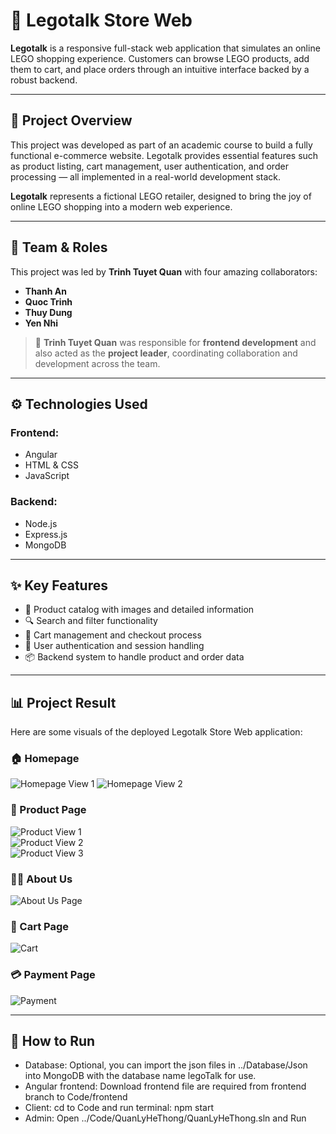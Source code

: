 # 🧱 Legotalk Store Web

**Legotalk** is a responsive full-stack web application that simulates an online LEGO shopping experience. Customers can browse LEGO products, add them to cart, and place orders through an intuitive interface backed by a robust backend.

---

## 🌟 Project Overview

This project was developed as part of an academic course to build a fully functional e-commerce website. Legotalk provides essential features such as product listing, cart management, user authentication, and order processing — all implemented in a real-world development stack.

**Legotalk** represents a fictional LEGO retailer, designed to bring the joy of online LEGO shopping into a modern web experience.

---

## 👥 Team & Roles

This project was led by **Trinh Tuyet Quan** with four amazing collaborators:

- **Thanh An**
- **Quoc Trinh**
- **Thuy Dung**
- **Yen Nhi**

> 🔧 **Trinh Tuyet Quan** was responsible for **frontend development** and also acted as the **project leader**, coordinating collaboration and development across the team.

---

## ⚙️ Technologies Used

### Frontend:
- Angular
- HTML & CSS
- JavaScript

### Backend:
- Node.js
- Express.js
- MongoDB

---

## ✨ Key Features

- 🧱 Product catalog with images and detailed information  
- 🔍 Search and filter functionality  
- 🛒 Cart management and checkout process  
- 🔐 User authentication and session handling  
- 📦 Backend system to handle product and order data

---
## 📊 Project Result

Here are some visuals of the deployed Legotalk Store Web application:

### 🏠 Homepage 
![Homepage View 1](https://drive.google.com/uc?export=view&id=1nyq2RoMybIgNIZeRVcpmV20y0SHKWhlA)
![Homepage View 2](https://drive.google.com/uc?export=view&id=1GoGU2OUBt5LzXegZVPi4H5kpQZ78SkRm)

### 🧱 Product Page
![Product View 1](https://drive.google.com/uc?export=view&id=1DBwlS_Q0JGiusFyqxXuqNggMVxTCGbrB)  
![Product View 2](https://drive.google.com/uc?export=view&id=1gxboJ90d-ZXUIXQBYn0VZM06rHTPULWI)  
![Product View 3](https://drive.google.com/uc?export=view&id=1YTSuAa8eLvNMml03t0y1N60wH-jt0Gb2)  

### 🙋‍♀️ About Us
![About Us Page](https://drive.google.com/uc?export=view&id=1KYHu-PNjxINKTMnVa0p4K0KADny0FAVb)

### 🛒 Cart Page

![Cart](https://drive.google.com/uc?export=view&id=129aG3kZj6-fU3bDKgJ8a-g3wyMcdTwIm)  

### 💳 Payment Page

![Payment](https://drive.google.com/uc?export=view&id=1uDlkfLArdvLnSQ9nUUa4EqwFIlE-VFsL)  

---
## 🚀 How to Run 
- Database: Optional, you can import the json files in ../Database/Json into MongoDB with the database name legoTalk for use.
- Angular frontend: Download frontend file are required from frontend branch to Code/frontend
- Client: cd to Code and run terminal: npm start
- Admin: Open ../Code/QuanLyHeThong/QuanLyHeThong.sln and Run
